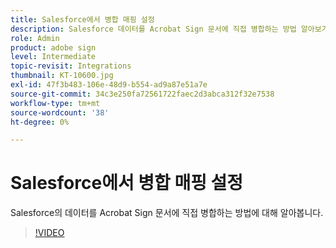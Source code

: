 ```yaml
---
title: Salesforce에서 병합 매핑 설정
description: Salesforce 데이터를 Acrobat Sign 문서에 직접 병합하는 방법 알아보기
role: Admin
product: adobe sign
level: Intermediate
topic-revisit: Integrations
thumbnail: KT-10600.jpg
exl-id: 47f3b483-106e-48d9-b554-ad9a87e51a7e
source-git-commit: 34c3e250fa72561722faec2d3abca312f32e7538
workflow-type: tm+mt
source-wordcount: '38'
ht-degree: 0%

---
```


# Salesforce에서 병합 매핑 설정

Salesforce의 데이터를 Acrobat Sign 문서에 직접 병합하는 방법에 대해 알아봅니다.

>[!VIDEO](https://video.tv.adobe.com/v/3409412?hidetitle=true)
